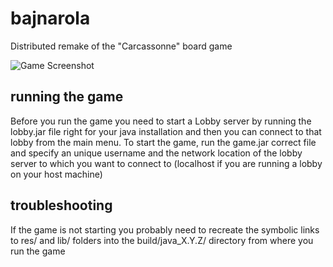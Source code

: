 # bajnarola
Distributed remake of the "Carcassonne" board game

![Game Screenshot](relazione/img/effects.jpg)

## running the game
Before you run the game you need to start a Lobby server by running the lobby.jar file right for your java installation and then you can connect to that lobby from the main menu.
To start the game, run the game.jar correct file and specify an unique username and the network location of the lobby server to which you want to connect to (localhost if you are running a lobby on your host machine)

## troubleshooting
If the game is not starting you probably need to recreate the symbolic links to res/ and lib/ folders into the build/java_X.Y.Z/ directory from where you run the game
